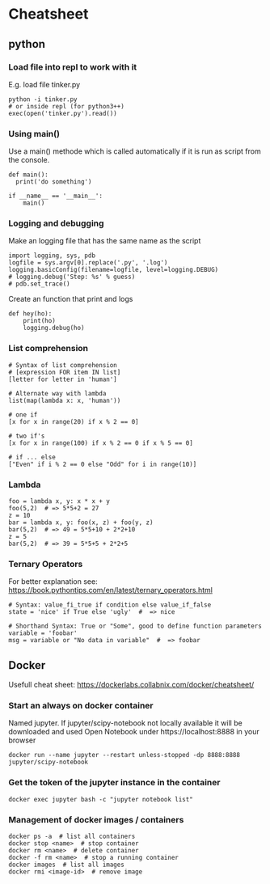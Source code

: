 # Cheatsheet

## python
### Load file into repl to work with it
E.g. load file tinker.py

    python -i tinker.py
    # or inside repl (for python3++)
    exec(open('tinker.py').read())

### Using main()
Use a main() methode which is called automatically if it is run as script from the console.

    def main(): 
      print('do something')

    if __name__ == '__main__':
        main()

### Logging and debugging
Make an logging file that has the same name as the script

    import logging, sys, pdb
    logfile = sys.argv[0].replace('.py', '.log')
    logging.basicConfig(filename=logfile, level=logging.DEBUG)
    # logging.debug('Step: %s' % guess)
    # pdb.set_trace()


Create an function that print and logs

    def hey(ho):
        print(ho)
        logging.debug(ho)


### List comprehension

    # Syntax of list comprehension
    # [expression FOR item IN list]
    [letter for letter in 'human']

    # Alternate way with lambda
    list(map(lambda x: x, 'human'))

    # one if
    [x for x in range(20) if x % 2 == 0]

    # two if's
    [x for x in range(100) if x % 2 == 0 if x % 5 == 0]

    # if ... else
    ["Even" if i % 2 == 0 else "Odd" for i in range(10)]


### Lambda

    foo = lambda x, y: x * x + y
    foo(5,2)  # => 5*5+2 = 27
    z = 10
    bar = lambda x, y: foo(x, z) + foo(y, z)
    bar(5,2)  # => 49 = 5*5+10 + 2*2+10 
    z = 5 
    bar(5,2)  # => 39 = 5*5+5 + 2*2+5 

### Ternary Operators
For better explanation see: https://book.pythontips.com/en/latest/ternary_operators.html

    # Syntax: value_fi_true if condition else value_if_false
    state = 'nice' if True else 'ugly'  #  => nice

    # Shorthand Syntax: True or "Some", good to define function parameters
    variable = 'foobar'
    msg = variable or "No data in variable"  #  => foobar


## Docker
Usefull cheat sheet: https://dockerlabs.collabnix.com/docker/cheatsheet/

### Start an always on docker container
Named jupyter. If jupyter/scipy-notebook not locally available it will be downloaded and used
Open Notebook under https://localhost:8888 in your browser

    docker run --name jupyter --restart unless-stopped -dp 8888:8888 jupyter/scipy-notebook

### Get the token of the jupyter instance in the container

    docker exec jupyter bash -c "jupyter notebook list"

### Management of docker images / containers

    docker ps -a  # list all containers
    docker stop <name>  # stop container
    docker rm <name>  # delete container
    docker -f rm <name>  # stop a running container
    docker images  # list all images
    docker rmi <image-id>  # remove image


